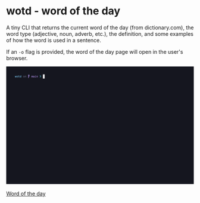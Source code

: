 # wotd - word of the day

A tiny CLI that returns the current word of the day (from dictionary.com), the word type (adjective, noun, adverb, etc.), the definition, and some examples of how the word is used in a sentence.

If an `-o` flag is provided, the word of the day page will open in the user's browser.

![CLI demo GIF](./demo.gif)

[Word of the day](https://www.dictionary.com/e/word-of-the-day)
